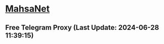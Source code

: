
# [MahsaNet](https://t.me/mahsa_net)
## Free Telegram Proxy (Last Update: 2024-06-28 11:39:15)

    